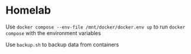 # Homelab

Use `docker compose --env-file /mnt/docker/docker.env up` to run `docker compose` with the environment variables

Use `backup.sh` to backup data from containers
